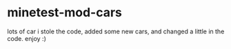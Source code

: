 # minetest-mod-cars
lots of car
i stole the code, added some new cars, and changed a little in the code.
enjoy :)
